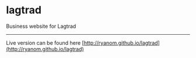 # lagtrad
Business website for Lagtrad

---
Live version can be found here [http://ryanom.github.io/lagtrad](http://ryanom.github.io/lagtrad)
